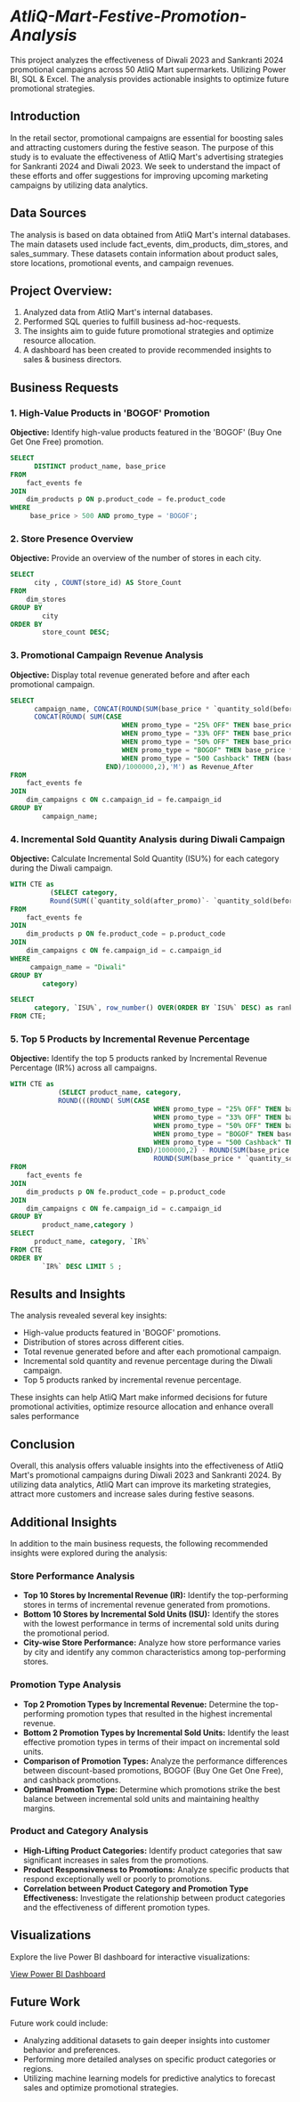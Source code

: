 # *AtliQ-Mart-Festive-Promotion-Analysis*
This project analyzes the effectiveness of Diwali 2023 and Sankranti 2024 promotional campaigns across 50 AtliQ Mart supermarkets. Utilizing Power BI, SQL &amp; Excel. The analysis provides actionable insights to optimize future promotional strategies.

## Introduction

In the retail sector, promotional campaigns are essential for boosting sales and attracting customers during the festive season. The purpose of this study is to evaluate the effectiveness of AtliQ Mart's advertising strategies for Sankranti 2024 and Diwali 2023. We seek to understand the impact of these efforts and offer suggestions for improving upcoming marketing campaigns by utilizing data analytics.

## Data Sources

The analysis is based on data obtained from AtliQ Mart's internal databases. The main datasets used include fact_events, dim_products, dim_stores, and sales_summary. These datasets contain information about product sales, store locations, promotional events, and campaign revenues.

## Project Overview:

1. Analyzed data from AtliQ Mart's internal databases.
2. Performed SQL queries to fulfill business ad-hoc-requests.
3. The insights aim to guide future promotional strategies and optimize resource allocation.
4. A dashboard has been created to provide recommended insights to sales & business directors.

## Business Requests

### 1. High-Value Products in 'BOGOF' Promotion

**Objective:** Identify high-value products featured in the 'BOGOF' (Buy One Get One Free) promotion.

```sql
SELECT
      DISTINCT product_name, base_price 
FROM
    fact_events fe
JOIN
    dim_products p ON p.product_code = fe.product_code
WHERE
     base_price > 500 AND promo_type = 'BOGOF';
```

### 2. Store Presence Overview

**Objective:** Provide an overview of the number of stores in each city.

```sql
SELECT
      city , COUNT(store_id) AS Store_Count 
FROM
    dim_stores
GROUP BY
        city
ORDER BY
        store_count DESC;
```

### 3. Promotional Campaign Revenue Analysis
**Objective:** Display total revenue generated before and after each promotional campaign.

```sql
SELECT
      campaign_name, CONCAT(ROUND(SUM(base_price * `quantity_sold(before_promo)`)/1000000,2),'M') as Revenue_Before,
      CONCAT(ROUND( SUM(CASE
                            WHEN promo_type = "25% OFF" THEN base_price * 0.75 * `quantity_sold(after_promo)`
                            WHEN promo_type = "33% OFF" THEN base_price * 0.67 * `quantity_sold(after_promo)`
                            WHEN promo_type = "50% OFF" THEN base_price * 0.5 * `quantity_sold(after_promo)`
                            WHEN promo_type = "BOGOF" THEN base_price * 0.5 * `quantity_sold(after_promo)`
                            WHEN promo_type = "500 Cashback" THEN (base_price - 500) * `quantity_sold(after_promo)`
                        END)/1000000,2),'M') as Revenue_After 
FROM
    fact_events fe
JOIN
    dim_campaigns c ON c.campaign_id = fe.campaign_id
GROUP BY
        campaign_name;

```

### 4. Incremental Sold Quantity Analysis during Diwali Campaign
**Objective:** Calculate Incremental Sold Quantity (ISU%) for each category during the Diwali campaign.

```sql
WITH CTE as
          (SELECT category,
          Round(SUM((`quantity_sold(after_promo)`- `quantity_sold(before_promo)`)*100)/ SUM(`quantity_sold(before_promo)`),2) as `ISU%`
FROM
    fact_events fe
JOIN
    dim_products p ON fe.product_code = p.product_code
JOIN
    dim_campaigns c ON fe.campaign_id = c.campaign_id
WHERE
     campaign_name = "Diwali" 
GROUP BY
        category)

SELECT
      category, `ISU%`, row_number() OVER(ORDER BY `ISU%` DESC) as rank_order
FROM CTE;
```

### 5. Top 5 Products by Incremental Revenue Percentage
**Objective:** Identify the top 5 products ranked by Incremental Revenue Percentage (IR%) across all campaigns.

```sql
WITH CTE as 
        	(SELECT product_name, category,
            ROUND(((ROUND( SUM(CASE
                                    WHEN promo_type = "25% OFF" THEN base_price * 0.75 * `quantity_sold(after_promo)`
                                    WHEN promo_type = "33% OFF" THEN base_price * 0.67 * `quantity_sold(after_promo)`
                                    WHEN promo_type = "50% OFF" THEN base_price * 0.5 * `quantity_sold(after_promo)`
                                    WHEN promo_type = "BOGOF" THEN base_price * 0.5 * `quantity_sold(after_promo)`
                                    WHEN promo_type = "500 Cashback" THEN (base_price - 500) * `quantity_sold(after_promo)`
                                END)/1000000,2) - ROUND(SUM(base_price * `quantity_sold(before_promo)`)/1000000,2)) /
                                    ROUND(SUM(base_price * `quantity_sold(before_promo)`)/1000000,2))*100,2) as `IR%`
FROM
    fact_events fe
JOIN
    dim_products p ON fe.product_code = p.product_code
JOIN
    dim_campaigns c ON fe.campaign_id = c.campaign_id  
GROUP BY
        product_name,category )
SELECT
      product_name, category, `IR%`
FROM CTE
ORDER BY
        `IR%` DESC LIMIT 5 ;
```

## Results and Insights

The analysis revealed several key insights:

- High-value products featured in 'BOGOF' promotions.
- Distribution of stores across different cities.
- Total revenue generated before and after each promotional campaign.
- Incremental sold quantity and revenue percentage during the Diwali campaign.
- Top 5 products ranked by incremental revenue percentage.


These insights can help AtliQ Mart make informed decisions for future promotional activities, optimize resource allocation and enhance overall sales performance

## Conclusion

Overall, this analysis offers valuable insights into the effectiveness of AtliQ Mart's promotional campaigns during Diwali 2023 and Sankranti 2024. By utilizing data analytics, AtliQ Mart can improve its marketing strategies, attract more customers and increase sales during festive seasons.

## Additional Insights

In addition to the main business requests, the following recommended insights were explored during the analysis:

### Store Performance Analysis

- **Top 10 Stores by Incremental Revenue (IR):** Identify the top-performing stores in terms of incremental revenue generated from promotions.
- **Bottom 10 Stores by Incremental Sold Units (ISU):** Identify the stores with the lowest performance in terms of incremental sold units during the promotional period.
- **City-wise Store Performance:** Analyze how store performance varies by city and identify any common characteristics among top-performing stores.

### Promotion Type Analysis

- **Top 2 Promotion Types by Incremental Revenue:** Determine the top-performing promotion types that resulted in the highest incremental revenue.
- **Bottom 2 Promotion Types by Incremental Sold Units:** Identify the least effective promotion types in terms of their impact on incremental sold units.
- **Comparison of Promotion Types:** Analyze the performance differences between discount-based promotions, BOGOF (Buy One Get One Free), and cashback promotions.
- **Optimal Promotion Type:** Determine which promotions strike the best balance between incremental sold units and maintaining healthy margins.

### Product and Category Analysis

- **High-Lifting Product Categories:** Identify product categories that saw significant increases in sales from the promotions.
- **Product Responsiveness to Promotions:** Analyze specific products that respond exceptionally well or poorly to promotions.
- **Correlation between Product Category and Promotion Type Effectiveness:** Investigate the relationship between product categories and the effectiveness of different promotion types.

## Visualizations

Explore the live Power BI dashboard for interactive visualizations:

[View Power BI Dashboard](https://app.powerbi.com/view?r=eyJrIjoiOTNlMDQ5NzQtMzBjYy00YzNiLTllYjYtOGU0MGQwMTQwY2ZlIiwidCI6ImRmODY3OWNkLWE4MGUtNDVkOC05OWFjLWM4M2VkN2ZmOTVhMCJ9)



## Future Work

Future work could include:
- Analyzing additional datasets to gain deeper insights into customer behavior and preferences.
- Performing more detailed analyses on specific product categories or regions.
- Utilizing machine learning models for predictive analytics to forecast sales and optimize promotional strategies.


